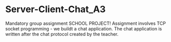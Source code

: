 # Server-Client-Chat_A3
Mandatory group assignment
SCHOOL PROJECT!
Assignment involves TCP socket programming - we buildt a chat application.
The chat application is written after the chat protocol created by the teacher. 
